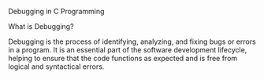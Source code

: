 Debugging in C Programming

What is Debugging?

Debugging is the process of identifying, analyzing, and fixing bugs or errors in a program. It is an essential part of the software development lifecycle, helping to ensure that the code functions as expected and is free from logical and syntactical errors.
